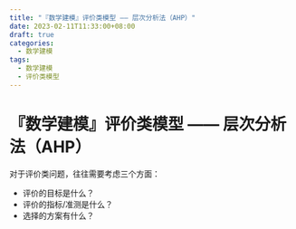 ```yaml
---
title: "『数学建模』评价类模型 —— 层次分析法（AHP）"
date: 2023-02-11T11:33:00+08:00
draft: true
categories:
  - 数学建模
tags:
  - 数学建模
  - 评价类模型
---
```


# 『数学建模』评价类模型 —— 层次分析法（AHP）




对于评价类问题，往往需要考虑三个方面：

- 评价的目标是什么？
- 评价的指标/准测是什么？
- 选择的方案有什么？